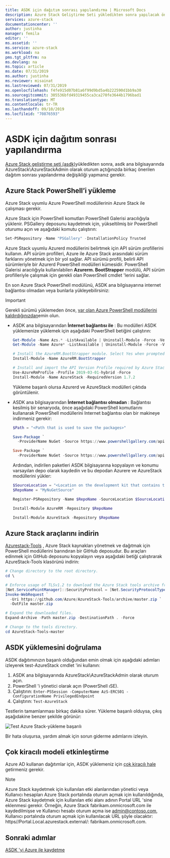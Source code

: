 ```yaml
---
title: ASDK için dağıtım sonrası yapılandırma | Microsoft Docs
description: Azure Stack Geliştirme Seti yükledikten sonra yapılacak önerilen yapılandırma değişiklikleri hakkında bilgi edinin (ASDK).
services: azure-stack
documentationcenter: ''
author: justinha
manager: femila
editor: ''
ms.assetid: ''
ms.service: azure-stack
ms.workload: na
pms.tgt_pltfrm: na
ms.devlang: na
ms.topic: article
ms.date: 07/31/2019
ms.author: justinha
ms.reviewer: misainat
ms.lastreviewed: 07/31/2019
ms.openlocfilehash: f4fe915d07b81a6f99d9bd5a4b222590d1bb9a30
ms.sourcegitcommit: 305536bfd49319455ca3ca270fe3644b1796bad1
ms.translationtype: MT
ms.contentlocale: tr-TR
ms.lasthandoff: 09/10/2019
ms.locfileid: "70876593"
---
```

# <a name="post-deployment-configurations-for-asdk"></a>ASDK için dağıtım sonrası yapılandırma

[Azure Stack geliştirme seti (asdk)](asdk-install.md)yükledikten sonra, asdk ana bilgisayarında AzureStack\AzureStackAdmin olarak oturum açtığınızda birkaç önerilen dağıtım sonrası yapılandırma değişikliği yapmanız gerekir.

## <a name="install-azure-stack-powershell"></a>Azure Stack PowerShell’i yükleme

Azure Stack uyumlu Azure PowerShell modüllerinin Azure Stack ile çalışması gerekir.

Azure Stack için PowerShell komutları PowerShell Galerisi aracılığıyla yüklenir. PSGallery deposunu kaydetmek için, yükseltilmiş bir PowerShell oturumu açın ve aşağıdaki komutu çalıştırın:

``` Powershell
Set-PSRepository -Name "PSGallery" -InstallationPolicy Trusted
```

Azure Stack uyumlu Azurerd modüllerini belirtmek için API sürüm profillerini kullanın.  API sürüm profilleri, Azure ile Azure Stack arasındaki sürüm farklarını yönetmek için bir yol sağlar. API sürümü profili, belirli API sürümleriyle bir Azurerd PowerShell modülleri kümesidir. PowerShell Galerisi aracılığıyla kullanılabilen **Azurerm. BootStrapper** modülü, API sürüm profilleriyle çalışmak için gerekli olan PowerShell cmdlet 'lerini sağlar.

En son Azure Stack PowerShell modülünü, ASDK ana bilgisayarına internet bağlantısı olmadan veya bunlarla yükleyebilirsiniz:

> [!IMPORTANT]
> Gerekli sürümü yüklemeden önce, [var olan Azure PowerShell modüllerini kaldırdığınızdan](../operator/azure-stack-powershell-install.md#3-uninstall-existing-versions-of-the-azure-stack-powershell-modules)emin olun.

- ASDK ana bilgisayarından **İnternet bağlantısı ile** : Bu modülleri ASDK yüklemenize yüklemek için aşağıdaki PowerShell betiğini çalıştırın:


  ```powershell  
  Get-Module -Name Azs.* -ListAvailable | Uninstall-Module -Force -Verbose
  Get-Module -Name Azure* -ListAvailable | Uninstall-Module -Force -Verbose

  # Install the AzureRM.BootStrapper module. Select Yes when prompted to install NuGet
  Install-Module -Name AzureRM.BootStrapper

  # Install and import the API Version Profile required by Azure Stack into the current PowerShell session.
  Use-AzureRmProfile -Profile 2019-03-01-hybrid -Force
  Install-Module -Name AzureStack -RequiredVersion 1.7.2
  ```

  Yükleme başarılı olursa Azurerd ve AzureStack modülleri çıktıda görüntülenir.

- ASDK ana bilgisayarından **İnternet bağlantısı olmadan** : Bağlantısı kesilmiş bir senaryoda, önce aşağıdaki PowerShell komutlarını kullanarak PowerShell modüllerini Internet bağlantısı olan bir makineye indirmeniz gerekir:

  ```powershell
  $Path = "<Path that is used to save the packages>"

  Save-Package `
    -ProviderName NuGet -Source https://www.powershellgallery.com/api/v2 -Name AzureRM -Path $Path -Force -RequiredVersion 2.3.0
  
  Save-Package `
    -ProviderName NuGet -Source https://www.powershellgallery.com/api/v2 -Name AzureStack -Path $Path -Force -RequiredVersion 1.5.0
  ```

  Ardından, indirilen paketleri ASDK bilgisayarına kopyalayın ve konumu varsayılan depo olarak kaydedin ve bu depodan Azurere ve AzureStack modüllerini yükler:

    ```powershell  
    $SourceLocation = "<Location on the development kit that contains the PowerShell packages>"
    $RepoName = "MyNuGetSource"

    Register-PSRepository -Name $RepoName -SourceLocation $SourceLocation -InstallationPolicy Trusted

    Install-Module AzureRM -Repository $RepoName

    Install-Module AzureStack -Repository $RepoName
    ```

## <a name="download-the-azure-stack-tools"></a>Azure Stack araçlarını indirin

[Azurestack-Tools](https://github.com/Azure/AzureStack-Tools) , Azure Stack kaynakları yönetmek ve dağıtmak için PowerShell modüllerini barındıran bir GitHub deposudur. Bu araçları edinmek için GitHub deposunu kopyalayın veya aşağıdaki betiği çalıştırarak AzureStack-Tools klasörünü indirin:

  ```powershell
  # Change directory to the root directory.
  cd \

  # Enforce usage of TLSv1.2 to download the Azure Stack tools archive from GitHub
  [Net.ServicePointManager]::SecurityProtocol = [Net.SecurityProtocolType]::Tls12
  Invoke-WebRequest `
    -Uri https://github.com/Azure/AzureStack-Tools/archive/master.zip `
    -OutFile master.zip

  # Expand the downloaded files.
  Expand-Archive -Path master.zip -DestinationPath . -Force

  # Change to the tools directory.
  cd AzureStack-Tools-master
  ```

## <a name="validate-the-asdk-installation"></a>ASDK yüklemesini doğrulama

ASDK dağıtımınızın başarılı olduğundan emin olmak için aşağıdaki adımları izleyerek test-AzureStack cmdlet 'ini kullanın:

1. ASDK ana bilgisayarında AzureStack\AzureStackAdmin olarak oturum açın.
2. PowerShell 'i yönetici olarak açın (PowerShell ıSE).
3. Çalıştırın: `Enter-PSSession -ComputerName AzS-ERCS01 -ConfigurationName PrivilegedEndpoint`
4. Çalıştırın: `Test-AzureStack`

Testlerin tamamlanması birkaç dakika sürer. Yükleme başarılı olduysa, çıkış aşağıdakine benzer şekilde görünür:

![Test Azure Stack-yükleme başarılı](media/asdk-post-deploy/test-azurestack.png)

Bir hata oluşursa, yardım almak için sorun giderme adımlarını izleyin.

## <a name="enable-multi-tenancy"></a>Çok kiracılı modeli etkinleştirme

Azure AD kullanan dağıtımlar için, ASDK yüklemeniz için [çok kiracılı hale](../operator/azure-stack-enable-multitenancy.md#enable-multi-tenancy) getirmeniz gerekir.

> [!NOTE]
> Azure Stack kaydetmek için kullanılan etki alanlarından yönetici veya Kullanıcı hesapları Azure Stack portalında oturum açmak için kullanıldığında, Azure Stack kaydetmek için kullanılan etki alanı adının Portal URL 'sine eklenmesi gerekir. Örneğin, Azure Stack fabrikam.onmicrosoft.com ile kaydedilmişse ve Kullanıcı hesabı oturum açma ise admin@contoso.com, Kullanıcı portalında oturum açmak için kullanılacak URL şöyle olacaktır: https//Portal.Local.azurestack.external/\: fabrikam.onmicrosoft.com.

## <a name="next-steps"></a>Sonraki adımlar

[ASDK 'yi Azure ile kaydetme](asdk-register.md)
